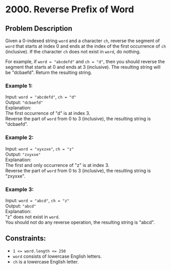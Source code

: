# 2000. Reverse Prefix of Word

## Problem Description

Given a 0-indexed string `word` and a character `ch`, reverse the segment of `word` that starts at index 0 and ends at the index of the first occurrence of `ch` (inclusive). If the character `ch` does not exist in `word`, do nothing.

For example, if `word = "abcdefd"` and `ch = "d"`, then you should reverse the segment that starts at 0 and ends at 3 (inclusive). The resulting string will be "dcbaefd".
Return the resulting string.

### Example 1:

Input: `word = "abcdefd"`, `ch = "d"`  
Output: `"dcbaefd"`  
Explanation:  
The first occurrence of "d" is at index 3.  
Reverse the part of `word` from 0 to 3 (inclusive), the resulting string is "dcbaefd".

### Example 2:

Input: `word = "xyxzxe"`, `ch = "z"`  
Output: `"zxyxxe"`  
Explanation:  
The first and only occurrence of "z" is at index 3.  
Reverse the part of `word` from 0 to 3 (inclusive), the resulting string is "zxyxxe".

### Example 3:

Input: `word = "abcd"`, `ch = "z"`  
Output: `"abcd"`  
Explanation:  
"z" does not exist in `word`.  
You should not do any reverse operation, the resulting string is "abcd".

## Constraints:

- `1 <= word.length <= 250`
- `word` consists of lowercase English letters.
- `ch` is a lowercase English letter.
